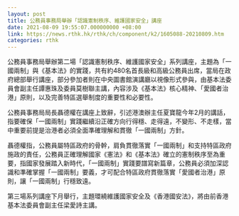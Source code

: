 ```yaml
---
layout: post
title: 公務員事務局舉辦「認識憲制秩序、維護國家安全」講座
date: 2021-08-09 19:55:07.000000000 +08:00
link: https://news.rthk.hk/rthk/ch/component/k2/1605088-20210809.htm
categories: rthk
---
```


公務員事務局舉辦第二場「認識憲制秩序、維護國家安全」系列講座，主題為「一國兩制」與《基本法》的實踐，共有約480名首長級和高級公務員出席，當局在政府總部舉行講座，部分參加者則在中央圖書館演講廳以視像形式參與，由基本法委員會副主任譚惠珠及委員莫樹聯主講，內容涉及《基本法》核心精神、「愛國者治港」原則，以及完善特區選舉制度的重要性和必要性。
 
公務員事務局局長聶德權在講座上致辭，引述港澳辦主任夏寶龍今年2月的講話，指要確保「一國兩制」實踐繼續沿正確方向行得穩、走得遠，不變形、不走樣，當中重要前提是治港者必須全面準確理解和貫徹「一國兩制」方針。 

聶德權指，公務員屬特區政府的骨幹，肩負貫徹落實「一國兩制」和支持特區政府施政的責任，公務員正確理解國家《憲法》和《基本法》確立的憲制秩序至為重要，指國家發展踏入新時代，「一國兩制」實踐要譜寫新篇章，公務員必須加深認識和準確掌握「一國兩制」要義，才可配合特區政府貫徹落實「愛國者治港」原則，讓「一國兩制」行穩致遠。

第三場系列講座下月舉行，主題環繞維護國家安全及《香港國安法》，將由前香港基本法委員會副主任梁愛詩主講。

